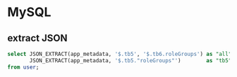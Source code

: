 # MySQL

## extract JSON

```sql
select JSON_EXTRACT(app_metadata, '$.tb5', '$.tb6.roleGroups') as "all",
       JSON_EXTRACT(app_metadata, '$.tb5."roleGroups"')        as "tb5"
from user;
```
